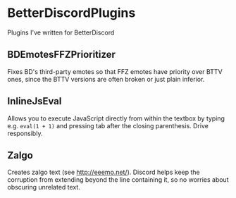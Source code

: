 # BetterDiscordPlugins
Plugins I've written for BetterDiscord

## BDEmotesFFZPrioritizer
Fixes BD's third-party emotes so that FFZ emotes have priority over BTTV ones, since the BTTV versions are often broken or just plain inferior.

## InlineJsEval
Allows you to execute JavaScript directly from within the textbox by typing e.g. `eval(1 + 1)` and pressing tab after the closing parenthesis. Drive responsibly.

## Zalgo
Creates zalgo text (see http://eeemo.net/). Discord helps keep the corruption from extending beyond the line containing it, so no worries about obscuring unrelated text.
